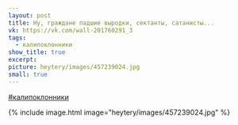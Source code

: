 ```yaml
---
layout: post
title: Ну, граждане падшие выродки, сектанты, сатанисты...
vk: https://vk.com/wall-201760291_3
tags:
  - калипоклонники
show_title: true
excerpt: 
picture: heytery/images/457239024.jpg
small: true
---
```

[#калипоклонники](poisk.html#калипоклонники)

{% include image.html image="heytery/images/457239024.jpg" %}